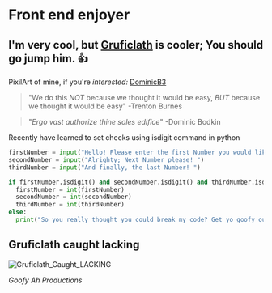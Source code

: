 # Front end enjoyer
## I'm very cool, but [Gruficlath](https://github.com/GlitchyCrafting) is cooler; You should go jump him. 👍
PixilArt of mine, if you're _interested:_ [DominicB3](https://www.pixilart.com/dominicb3/gallery)

> "We do this *NOT* because we thought it would be easy, *BUT* because we thought it would be easy"
> -Trenton Burnes

> "*Ergo vast authorize thine soles edifice*"
> -Dominic Bodkin

Recently have learned to set checks using isdigit command in python
```python
firstNumber = input("Hello! Please enter the first Number you would like. ")
secondNumber = input("Alrighty; Next Number please! ")
thirdNumber = input("And finally, the last Number! ")

if firstNumber.isdigit() and secondNumber.isdigit() and thirdNumber.isdigit():
  firstNumber = int(firstNumber)
  secondNumber = int(secondNumber)
  thirdNumber = int(thirdNumber)
else:
  print("So you really thought you could break my code? Get yo goofy outta here")
```

## Gruficlath caught **lacking**
![Gruficlath_Caught_LACKING](https://github.com/DominicB3/DominicB3/assets/74939524/0ce43e11-bb44-4fab-8967-bb8986d66c88)

*Goofy Ah Productions*

